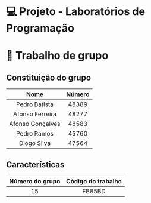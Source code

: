 # 💻 Projeto - Laboratórios de Programação

# 💼 Trabalho de grupo

## Constituição do grupo
| Nome              | Número |
|:-----------------:|:------:|
| Pedro Batista     | 48389  |
| Afonso Ferreira   | 48277  |
| Afonso Gonçalves  | 48583  |
| Pedro Ramos       | 45760  |
| Diogo Silva       | 47564  |

## Características
| Número do grupo   | Código do trabalho |
|:-----------------:|:------------------:|
| 15                | FB85BD             |
